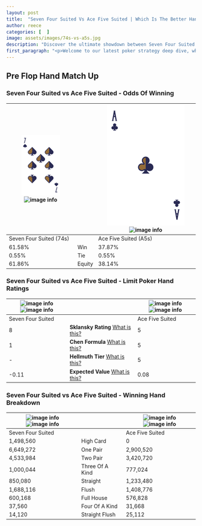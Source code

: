 ```yaml
---
layout: post
title:  "Seven Four Suited Vs Ace Five Suited | Which Is The Better Hand In Poker? A Complete Guide"
author: reece
categories: [  ]
image: assets/images/74s-vs-a5s.jpg
description: "Discover the ultimate showdown between Seven Four Suited and Ace Five Suited in poker! Uncover the odds, strategies, and scenarios where one hand triumphs over the other. Get ready to up your poker game with this thrilling analysis."
first_paragraph: "<p>Welcome to our latest poker strategy deep dive, where we're pitting two distinct hands against each other in a high-stakes showdown: Seven Four Suited vs Ace Five Suited.</p><p>In the dynamic world of poker, every decision counts, and knowing which hand holds the upper hand is key to your success at the table.</p><p>In this article, we'll dissect these two hands, explore the scenarios where one dominates the other, and equip you with the knowledge to make strategic choices that can tip the odds in your favor.</p><p>Get ready to unravel the intriguing dynamics of these poker hands and elevate your game to new heights.</p>"
---
```




[comment]: # (sp0)

## Pre Flop Hand Match Up

<div class="table hand-ratings" markdown="1"> 



### Seven Four Suited vs Ace Five Suited - Odds Of Winning


    
| ![image info](assets/images/hand1/7.png) ![image info](assets/images/hand1/4s.png) |  | ![image info](assets/images/hand2/A.png) ![image info](assets/images/hand2/5s.png) |
| -------- | -------- | -------- |
| Seven Four Suited (74s) |  | Ace Five Suited (A5s) |
| 61.58% | Win | 37.87% |
| 0.55% | Tie | 0.55% |
| 61.86% | Equity | 38.14% |




[comment]: # (sp1)



### Seven Four Suited vs Ace Five Suited - Limit Poker Hand Ratings


    
| ![image info](https://www.riverpairs.com/assets/images/hand1/7.png) ![image info](https://www.riverpairs.com/assets/images/hand1/4s.png) |  | ![image info](https://www.riverpairs.com/assets/images/hand2/A.png) ![image info](https://www.riverpairs.com/assets/images/hand2/5s.png) |
| -------- | -------- | -------- |
| Seven Four Suited |  | Ace Five Suited |
| 8 | **Sklansky Rating** [What is this?](/sklansky-rating-explained) | 5 |
| 1 | **Chen Formula** [What is this?](/chen-formula-explained) | 5 |
| - | **Hellmuth Tier** [What is this?](/Hellmuth-tier-explained) | 5 |
| -0.11 | **Expected Value** [What is this?](/expected-value-explained) | 0.08 |




[comment]: # (sp2)



### Seven Four Suited vs Ace Five Suited - Winning Hand Breakdown


    
| ![image info](https://www.riverpairs.com/assets/images/hand1/7.png) ![image info](https://www.riverpairs.com/assets/images/hand1/4s.png) |  | ![image info](https://www.riverpairs.com/assets/images/hand2/A.png) ![image info](https://www.riverpairs.com/assets/images/hand2/5s.png) |
| -------- | -------- | -------- |
| Seven Four Suited |  | Ace Five Suited |
| 1,498,560 | High Card | 0 |
| 6,649,272 | One Pair | 2,900,520 |
| 4,533,984 | Two Pair | 3,420,720 |
| 1,000,044 | Three Of A Kind | 777,024 |
| 850,080 | Straight | 1,233,480 |
| 1,688,116 | Flush | 1,408,776 |
| 600,168 | Full House | 576,828 |
| 37,560 | Four Of A Kind | 31,668 |
| 14,120 | Straight Flush | 25,112 |




[comment]: # (sp3)



</div>

[comment]: # (sp4)



[comment]: # (sp5)

